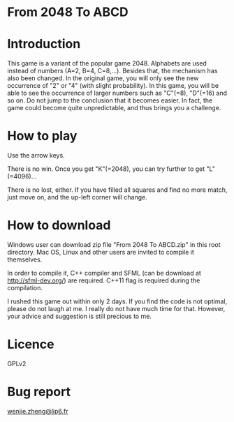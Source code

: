 From 2048 To ABCD
=======================


# Introduction

This game is a variant of the popular game 2048. Alphabets are used instead of numbers (A=2, B=4, C=8,...). Besides that, the mechanism has also been changed. In the original game, you will only see the new occurrence of "2" or "4" (with slight probability). In this game, you will be able to see the occurrence of larger numbers such as "C"(=8), "D"(=16) and so on. Do not jump to the conclusion that it becomes easier. In fact, the game could become quite unpredictable, and thus brings you a challenge. 


# How to play

Use the arrow keys. 

There is no win. Once you get "K"(=2048), you can try further to get "L"(=4096)...

There is no lost, either. If you have filled all squares and find no more match, just move on, and the up-left corner will change. 


# How to download

Windows user can download zip file "From 2048 To ABCD.zip" in this root directory. Mac OS, Linux and other users are invited to compile it themselves.

In order to compile it, C++ compiler and SFML (can be download at http://sfml-dev.org/) are required.
C++11 flag is required during the compilation.

I rushed this game out within only 2 days. If you find the code is not optimal, please do not laugh at me. I really do not have much time for that. However, your advice and suggestion is still precious to me.


# Licence 

GPLv2


# Bug report

wenjie.zheng@lip6.fr
